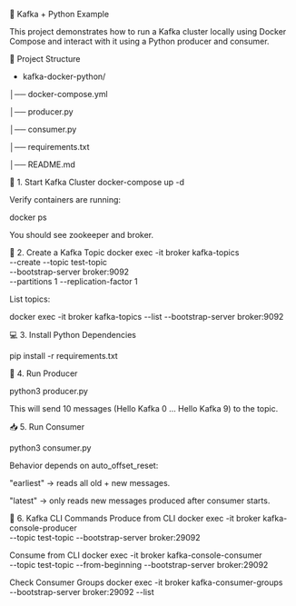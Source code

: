 🚀 Kafka + Python Example

This project demonstrates how to run a Kafka cluster locally using Docker Compose and interact with it using a Python producer and consumer.

📂 Project Structure
- kafka-docker-python/

│── docker-compose.yml  

│── producer.py        

│── consumer.py    

│── requirements.txt  

│── README.md            




🐳 1. Start Kafka Cluster
docker-compose up -d


Verify containers are running:

docker ps


You should see zookeeper and broker.




📌 2. Create a Kafka Topic
docker exec -it broker kafka-topics \
  --create --topic test-topic \
  --bootstrap-server broker:9092 \
  --partitions 1 --replication-factor 1


List topics:

docker exec -it broker kafka-topics --list --bootstrap-server broker:9092



💻 3. Install Python Dependencies

pip install -r requirements.txt



📨 4. Run Producer

python3 producer.py

This will send 10 messages (Hello Kafka 0 … Hello Kafka 9) to the topic.



📥 5. Run Consumer

python3 consumer.py

Behavior depends on auto_offset_reset:

"earliest" → reads all old + new messages.

"latest" → only reads new messages produced after consumer starts.



🔧 6. Kafka CLI Commands
Produce from CLI
docker exec -it broker kafka-console-producer \
  --topic test-topic --bootstrap-server broker:29092

Consume from CLI
docker exec -it broker kafka-console-consumer \
  --topic test-topic --from-beginning --bootstrap-server broker:29092

Check Consumer Groups
docker exec -it broker kafka-consumer-groups \
  --bootstrap-server broker:29092 --list





